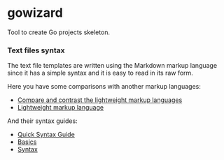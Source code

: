 gowizard
========

Tool to create Go projects skeleton.

### Text files syntax

The text file templates are written using the Markdown markup language since
it has a simple syntax and it is easy to read in its raw form.

Here you have some comparisons with another markup languages:

- [Compare and contrast the lightweight markup languages](http://stackoverflow.com/questions/659227/compare-and-contrast-the-lightweight-markup-languages-textile-markdown-and-res)
- [Lightweight markup language](http://en.wikipedia.org/wiki/Lightweight_markup_language)

And their syntax guides:

- [Quick Syntax Guide](http://greg.vario.us/doc/markdown.txt)
- [Basics](http://daringfireball.net/projects/markdown/basics)
- [Syntax](http://daringfireball.net/projects/markdown/syntax)


